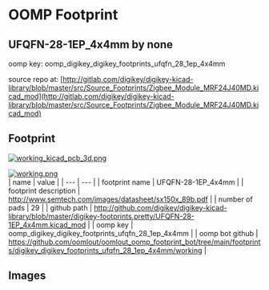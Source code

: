 # OOMP Footprint  
## UFQFN-28-1EP_4x4mm  by none  
  
oomp key: oomp_digikey_digikey_footprints_ufqfn_28_1ep_4x4mm  
  
source repo at: [http://gitlab.com/digikey/digikey-kicad-library/blob/master/src/Source_Footprints/Zigbee_Module_MRF24J40MD.kicad_mod](http://gitlab.com/digikey/digikey-kicad-library/blob/master/src/Source_Footprints/Zigbee_Module_MRF24J40MD.kicad_mod)  
## Footprint  
  
[![working_kicad_pcb_3d.png](working_kicad_pcb_3d_600.png)](working_kicad_pcb_3d.png)  
  
[![working.png](working_600.png)](working.png)  
| name | value | 
| --- | --- | 
| footprint name | UFQFN-28-1EP_4x4mm | 
| footprint description | http://www.semtech.com/images/datasheet/sx150x_89b.pdf | 
| number of pads | 29 | 
| github path | http://github.com/digikey/digikey-kicad-library/blob/master/digikey-footprints.pretty/UFQFN-28-1EP_4x4mm.kicad_mod | 
| oomp key | oomp_digikey_digikey_footprints_ufqfn_28_1ep_4x4mm | 
| oomp bot github | https://github.com/oomlout/oomlout_oomp_footprint_bot/tree/main/footprints/digikey_digikey_footprints_ufqfn_28_1ep_4x4mm/working | 
## Images  
